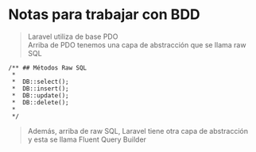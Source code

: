 # Notas para trabajar con BDD

> Laravel utiliza de base PDO  
> Arriba de PDO  tenemos una capa de abstracción 
> que se llama raw SQL 

    /** ## Métodos Raw SQL
     *
     *  DB::select();
     *  DB::insert();
     *  DB::update();
     *  DB::delete();
     *
     */

> Además, arriba de raw SQL, Laravel tiene otra capa de abstracción   
> y esta se llama Fluent Query Builder 

 